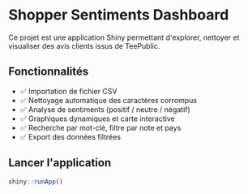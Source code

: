 # Shopper Sentiments Dashboard

Ce projet est une application Shiny permettant d'explorer, nettoyer et visualiser des avis clients issus de TeePublic.

## Fonctionnalités

- ✅ Importation de fichier CSV
- ✅ Nettoyage automatique des caractères corrompus
- ✅ Analyse de sentiments (positif / neutre / négatif)
- ✅ Graphiques dynamiques et carte interactive
- ✅ Recherche par mot-clé, filtre par note et pays
- ✅ Export des données filtrées

## Lancer l'application

```r
shiny::runApp()
